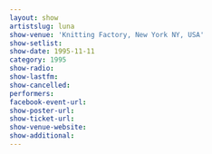 ```yaml
---
layout: show
artistslug: luna
show-venue: 'Knitting Factory, New York NY, USA'
show-setlist: 
show-date: 1995-11-11
category: 1995
show-radio: 
show-lastfm: 
show-cancelled: 
performers: 
facebook-event-url: 
show-poster-url: 
show-ticket-url: 
show-venue-website: 
show-additional: 
---
```


